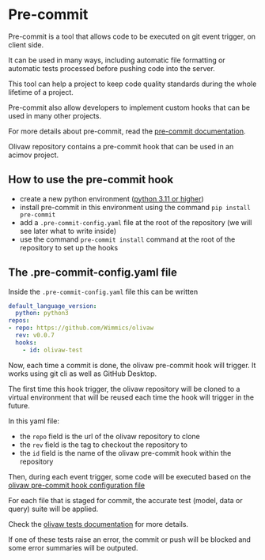 # Pre-commit

Pre-commit is a tool that allows code to be executed on git event trigger, on client side.

It can be used in many ways, including automatic file formatting or automatic tests processed before pushing code into the server.

This tool can help a project to keep code quality standards during the whole lifetime of a project.

Pre-commit also allow developers to implement custom hooks that can be used in many other projects.

For more details about pre-commit, read the [pre-commit documentation](https://pre-commit.com/).

Olivaw repository contains a pre-commit hook that can be used in an acimov project.

## How to use the pre-commit hook

* create a new python environment ([python 3.11 or higher](https://www.python.org/downloads/release/python-3110/))
* install pre-commit in this environment using the command `pip install pre-commit`
* add a `.pre-commit-config.yaml` file at the root of the repository (we will see later what to write inside)
* use the command `pre-commit install` command at the root of the repository to set up the hooks

## The .pre-commit-config.yaml file

Inside the `.pre-commit-config.yaml` file this can be written

```yaml
default_language_version:
  python: python3
repos:
- repo: https://github.com/Wimmics/olivaw
  rev: v0.0.7
  hooks:
    - id: olivaw-test
```

Now, each time a commit is done, the olivaw pre-commit hook will trigger. It works using git cli as well as GitHub Desktop.

The first time this hook trigger, the olivaw repository will be cloned to a virtual environment that will be reused each time the hook will trigger in the future.

In this yaml file:

* the `repo` field is the url of the olivaw repository to clone
* the `rev` field is the tag to checkout the repository to
* the `id` field is the name of the olivaw pre-commit hook within the repository

Then, during each event trigger, some code will be executed based on the [olivaw pre-commit hook configuration file](../.pre-commit-hooks.yaml)

For each file that is staged for commit, the accurate test (model, data or query) suite will be applied.

Check the [olivaw tests documentation](./tests.md#2-available-tests) for more details.

If one of these tests raise an error, the commit or push will be blocked and some error summaries will be outputed.